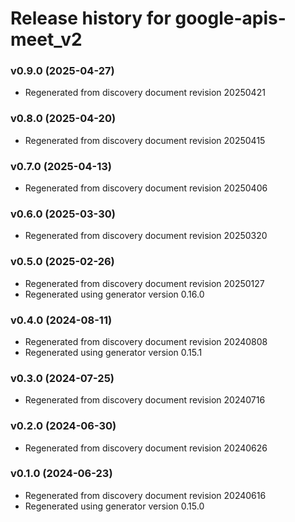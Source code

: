 # Release history for google-apis-meet_v2

### v0.9.0 (2025-04-27)

* Regenerated from discovery document revision 20250421

### v0.8.0 (2025-04-20)

* Regenerated from discovery document revision 20250415

### v0.7.0 (2025-04-13)

* Regenerated from discovery document revision 20250406

### v0.6.0 (2025-03-30)

* Regenerated from discovery document revision 20250320

### v0.5.0 (2025-02-26)

* Regenerated from discovery document revision 20250127
* Regenerated using generator version 0.16.0

### v0.4.0 (2024-08-11)

* Regenerated from discovery document revision 20240808
* Regenerated using generator version 0.15.1

### v0.3.0 (2024-07-25)

* Regenerated from discovery document revision 20240716

### v0.2.0 (2024-06-30)

* Regenerated from discovery document revision 20240626

### v0.1.0 (2024-06-23)

* Regenerated from discovery document revision 20240616
* Regenerated using generator version 0.15.0

